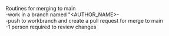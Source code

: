 Routines for merging to main  
  -work in a branch named "<AUTHOR_NAME>-<WORK-DESCRIPTION>  
  -push to workbranch and create a pull request for merge to main  
  -1 person required to review changes  
  
 
